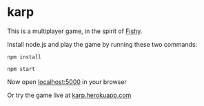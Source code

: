 # karp
This is a multiplayer game, in the spirit of [Fishy](http://xgenstudios.com/play/fishy).

Install node.js and play the game by running these two commands:

`npm install`

`npm start`

Now open [localhost:5000](http://localhost:5000/) in your browser

Or try the game live at [karp.herokuapp.com](https://karp.herokuapp.com)
